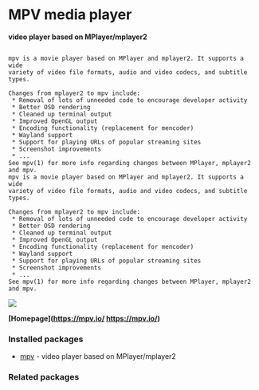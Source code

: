 # MPV media player

__video player based on MPlayer/mplayer2__

```

mpv is a movie player based on MPlayer and mplayer2. It supports a wide
variety of video file formats, audio and video codecs, and subtitle types.

Changes from mplayer2 to mpv include:
 * Removal of lots of unneeded code to encourage developer activity
 * Better OSD rendering
 * Cleaned up terminal output
 * Improved OpenGL output
 * Encoding functionality (replacement for mencoder)
 * Wayland support
 * Support for playing URLs of popular streaming sites
 * Screenshot improvements
 * ...
See mpv(1) for more info regarding changes between MPlayer, mplayer2 and mpv.
mpv is a movie player based on MPlayer and mplayer2. It supports a wide
variety of video file formats, audio and video codecs, and subtitle types.

Changes from mplayer2 to mpv include:
 * Removal of lots of unneeded code to encourage developer activity
 * Better OSD rendering
 * Cleaned up terminal output
 * Improved OpenGL output
 * Encoding functionality (replacement for mencoder)
 * Wayland support
 * Support for playing URLs of popular streaming sites
 * Screenshot improvements
 * ...
See mpv(1) for more info regarding changes between MPlayer, mplayer2 and mpv.

```

![](https://screenshots.debian.net/thumbnail/mpv/)


 **[Homepage](https://mpv.io/
https://mpv.io/)**

### Installed packages

* [mpv](https://packages.debian.org/stretch/mpv) - video player based on MPlayer/mplayer2

### Related packages

<sub>  </sub>

